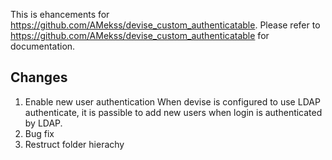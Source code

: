 This is ehancements for https://github.com/AMekss/devise_custom_authenticatable.
Please refer to https://github.com/AMekss/devise_custom_authenticatable for documentation.

## Changes
1. Enable new user authentication
When devise is configured to use LDAP authenticate, it is passible to add new
users when login is authenticated by LDAP.
2. Bug fix
3. Restruct folder hierachy

